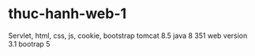 # thuc-hanh-web-1
Servlet, html, css, js, cookie, bootstrap
tomcat 8.5
java 8 351
web version 3.1
bootrap 5
